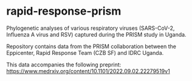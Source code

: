# rapid-response-prism

Phylogenetic analyses of various respiratory viruses (SARS-CoV-2, Influenza A virus and RSV) captured during the PRISM study in Uganda.

Repository contains data from the PRISM collaboration between the Eppicenter, Rapid Response Team (CZB SF) and IDRC Uganda. 

This data accompanies the following preprint:
https://www.medrxiv.org/content/10.1101/2022.09.02.22279519v1

